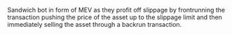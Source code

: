 Sandwich bot in form of MEV as they profit off slippage by frontrunning the transaction pushing the price of the asset up to the slippage limit and then immediately selling the asset through a backrun transaction.